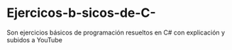 # Ejercicos-b-sicos-de-C-
Son ejercicios básicos de programación resueltos en C# con explicación y subidos a YouTube
